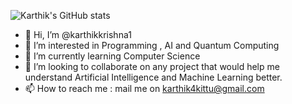 ![Karthik's GitHub stats](https://github-readme-stats.vercel.app/api?username=karthikkrishna1&show_icons=true&theme=radical)

- 👋 Hi, I’m @karthikkrishna1
- 👀 I’m interested in Programming , AI and Quantum Computing
- 🌱 I’m currently learning Computer Science
- 💞️ I’m looking to collaborate on any project that would help me understand Artificial Intelligence and Machine Learning better.
- 📫 How to reach me : mail me on karthik4kittu@gmail.com

<!---
karthikkrishna1/karthikkrishna1 is a ✨ special ✨ repository because its `README.md` (this file) appears on your GitHub profile.
You can click the Preview link to take a look at your changes.
--->
